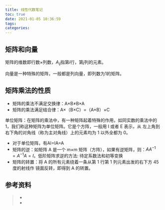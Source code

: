 ```yaml
---
title: 线性代数笔记
toc: true
date: 2021-01-05 10:36:59
tags:
categories:
---
```


## 矩阵和向量
矩阵的维数即行数×列数，$A_{ij}$指第$i$行，第$j$列的元素。

向量是一种特殊的矩阵，一般都是列向量，即列数为1的矩阵。

## 矩阵乘法的性质
- 矩阵的乘法不满足交换律：A×B≠B×A
- 矩阵的乘法满足结合律：A×（B×C）=（A×B）×C

单位矩阵：在矩阵的乘法中，有一种矩阵起着特殊的作用，如同实数的乘法中的 1，我们称这种矩阵为单位矩阵。它是个方阵，一般用 I 或者 E 表示，从 左上角到右下角的对角线（称为主对角线）上的元素均为 1 以外全都为 0。

- 对于单位矩阵，有AI=IA=A
- 矩阵的逆：如矩阵 A 是一个 m×m 矩阵（方阵），如果有逆矩阵，则：$AA^{-1} = A^{-1}A = I$。低阶矩阵求逆的方法: 待定系数法和初等变换
- 矩阵的转置：将 A 的所有元素绕着一条从第 1 行第 1 列元素出发的右下方 45 度的射线作 镜面反转，即得到 A 的转置。

## 参考资料
> - []()
> - []()
